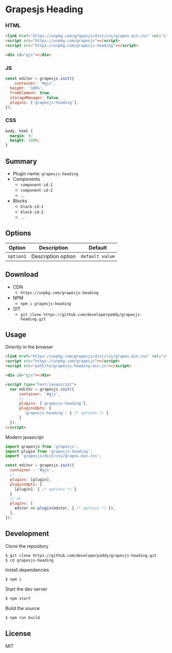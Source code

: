 # Grapesjs Heading

### HTML
```html
<link href="https://unpkg.com/grapesjs/dist/css/grapes.min.css" rel="stylesheet">
<script src="https://unpkg.com/grapesjs"></script>
<script src="https://unpkg.com/grapesjs-heading"></script>

<div id="gjs"></div>
```

### JS
```js
const editor = grapesjs.init({
	container: '#gjs',
  height: '100%',
  fromElement: true,
  storageManager: false,
  plugins: ['grapesjs-heading'],
});
```

### CSS
```css
body, html {
  margin: 0;
  height: 100%;
}
```


## Summary

* Plugin name: `grapesjs-heading`
* Components
    * `component-id-1`
    * `component-id-2`
    * ...
* Blocks
    * `block-id-1`
    * `block-id-2`
    * ...



## Options

| Option | Description | Default |
|-|-|-
| `option1` | Description option | `default value` |



## Download

* CDN
  * `https://unpkg.com/grapesjs-heading`
* NPM
  * `npm i grapesjs-heading`
* GIT
  * `git clone https://github.com/developerpaddy/grapesjs-heading.git`



## Usage

Directly in the browser
```html
<link href="https://unpkg.com/grapesjs/dist/css/grapes.min.css" rel="stylesheet"/>
<script src="https://unpkg.com/grapesjs"></script>
<script src="path/to/grapesjs-heading.min.js"></script>

<div id="gjs"></div>

<script type="text/javascript">
  var editor = grapesjs.init({
      container: '#gjs',
      // ...
      plugins: ['grapesjs-heading'],
      pluginsOpts: {
        'grapesjs-heading': { /* options */ }
      }
  });
</script>
```

Modern javascript
```js
import grapesjs from 'grapesjs';
import plugin from 'grapesjs-heading';
import 'grapesjs/dist/css/grapes.min.css';

const editor = grapesjs.init({
  container : '#gjs',
  // ...
  plugins: [plugin],
  pluginsOpts: {
    [plugin]: { /* options */ }
  }
  // or
  plugins: [
    editor => plugin(editor, { /* options */ }),
  ],
});
```



## Development

Clone the repository

```sh
$ git clone https://github.com/developerpaddy/grapesjs-heading.git
$ cd grapesjs-heading
```

Install dependencies

```sh
$ npm i
```

Start the dev server

```sh
$ npm start
```

Build the source

```sh
$ npm run build
```



## License

MIT
